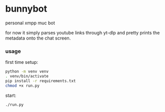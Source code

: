 # bunnybot
personal xmpp muc bot

for now it simply parses youtube links through yt-dlp and pretty prints the metadata onto the chat screen.

### usage

first time setup:
```bash
python -m venv venv
. venv/bin/activate
pip install -r requirements.txt
chmod +x run.py
```

start:
```bash
./run.py
```
